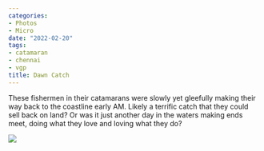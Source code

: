 ```yaml
---
categories:
- Photos
- Micro
date: "2022-02-20"
tags:
- catamaran
- chennai
- vgp
title: Dawn Catch
---
```


These fishermen in their catamarans were slowly yet gleefully making their way back to the coastline early AM. Likely a terrific catch that they could sell back on land? Or was it just another day in the waters making ends meet, doing what they love and loving what they do?

![](images/20220220_105712-600x600.jpg)
